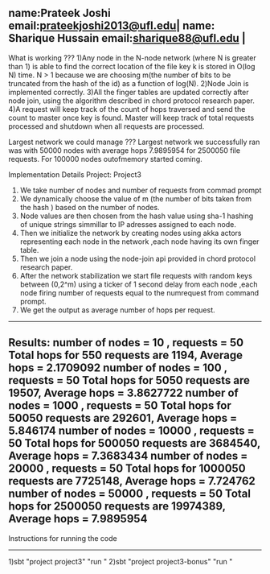 name:Prateek Joshi     email:prateekjoshi2013@ufl.edu|
name: Sharique Hussain email:sharique88@ufl.edu		 | 	
---------------------------------------------------------


What is working ???
1)Any node in the N-node network (where N is greater than 1) is able to find the correct location of the file key k is stored in O(log N) time. N > 1 because we are choosing m(the number of bits to be truncated from the hash of the id) as a function of log(N).
2)Node Join is implemented correctly.
3)All the finger tables are updated correctly after node join, using the algorithm described in chord protocol research paper.
4)A request will keep track of the count of hops traversed and send the count to master once key is found. Master will keep track of total requests processed and shutdown when all requests are processed.
 
Largest network we could manage ???
Largest network we successfully ran was with 50000 nodes with average hops 7.9895954 for 2500050 file requests. For 100000 nodes outofmemory started coming.
 

 
 Implementation Details
Project: Project3
1) We take number of nodes and number of requests from commad prompt
2) We dynamically choose the value of m (the number of bits taken from the hash ) based on the number of nodes.
3) Node values are then chosen from the hash value using sha-1 hashing of unique strings simmillar to IP adresses assigned to each node.
4) Then we initialize the network by creating nodes using akka actors representing each node in the network ,each node having its own finger table.
5) Then we join a node using the node-join api provided in chord protocol research paper.
6) After the network stabilization we start file requests with random keys between (0,2^m) using a ticker of 1 second delay from each node ,each node firing number of requests equal to the numrequest from command prompt. 
7) We get the output as average number of hops per request.



--------------------------------------------------------------------------------
Results:
number of nodes = 10 , requests = 50
Total hops for 550 requests are 1194, Average hops = 2.1709092
number of nodes = 100 , requests = 50
Total hops for 5050 requests are 19507, Average hops = 3.8627722
number of nodes = 1000 , requests = 50
Total hops for 50050 requests are 292601, Average hops = 5.846174
number of nodes = 10000 , requests = 50
Total hops for 500050 requests are 3684540, Average hops = 7.3683434
number of nodes = 20000 , requests = 50
Total hops for 1000050 requests are 7725148, Average hops = 7.724762
number of nodes = 50000 , requests = 50
Total hops for 2500050 requests are 19974389, Average hops = 7.9895954
----------------------------------------------------------

Instructions for running the code
__________________________________________________________________

1)sbt "project project3" "run <number of nodes> <number of requests>"
2)sbt "project project3-bonus" "run <number of nodes> <number of requests>"

